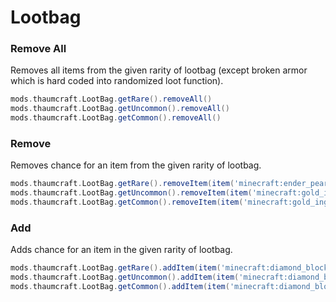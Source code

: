 # Lootbag

### Remove All

Removes all items from the given rarity of lootbag (except broken armor which is hard coded into randomized loot function).

```groovy
mods.thaumcraft.LootBag.getRare().removeAll()
mods.thaumcraft.LootBag.getUncommon().removeAll()
mods.thaumcraft.LootBag.getCommon().removeAll()
```


### Remove

Removes chance for an item from the given rarity of lootbag.

```groovy
mods.thaumcraft.LootBag.getRare().removeItem(item('minecraft:ender_pearl'))
mods.thaumcraft.LootBag.getUncommon().removeItem(item('minecraft:gold_ingot'))
mods.thaumcraft.LootBag.getCommon().removeItem(item('minecraft:gold_ingot'))
```


### Add

Adds chance for an item in the given rarity of lootbag.

```groovy
mods.thaumcraft.LootBag.getRare().addItem(item('minecraft:diamond_block'), 10)
mods.thaumcraft.LootBag.getUncommon().addItem(item('minecraft:diamond_block'), 5)
mods.thaumcraft.LootBag.getCommon().addItem(item('minecraft:diamond_block'), 1)
```
